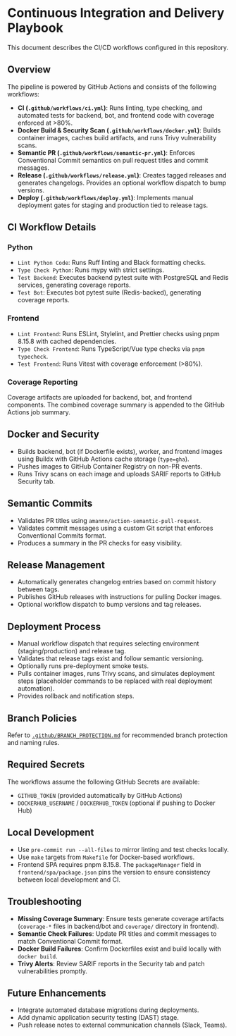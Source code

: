# Continuous Integration and Delivery Playbook

This document describes the CI/CD workflows configured in this repository.

## Overview

The pipeline is powered by GitHub Actions and consists of the following workflows:

- **CI (`.github/workflows/ci.yml`)**: Runs linting, type checking, and automated tests for backend, bot, and frontend code with coverage enforced at >80%.
- **Docker Build & Security Scan (`.github/workflows/docker.yml`)**: Builds container images, caches build artifacts, and runs Trivy vulnerability scans.
- **Semantic PR (`.github/workflows/semantic-pr.yml`)**: Enforces Conventional Commit semantics on pull request titles and commit messages.
- **Release (`.github/workflows/release.yml`)**: Creates tagged releases and generates changelogs. Provides an optional workflow dispatch to bump versions.
- **Deploy (`.github/workflows/deploy.yml`)**: Implements manual deployment gates for staging and production tied to release tags.

## CI Workflow Details

### Python

- `Lint Python Code`: Runs Ruff linting and Black formatting checks.
- `Type Check Python`: Runs mypy with strict settings.
- `Test Backend`: Executes backend pytest suite with PostgreSQL and Redis services, generating coverage reports.
- `Test Bot`: Executes bot pytest suite (Redis-backed), generating coverage reports.

### Frontend

- `Lint Frontend`: Runs ESLint, Stylelint, and Prettier checks using pnpm 8.15.8 with cached dependencies.
- `Type Check Frontend`: Runs TypeScript/Vue type checks via `pnpm typecheck`.
- `Test Frontend`: Runs Vitest with coverage enforcement (>80%).

### Coverage Reporting

Coverage artifacts are uploaded for backend, bot, and frontend components. The combined coverage summary is appended to the GitHub Actions job summary.

## Docker and Security

- Builds backend, bot (if Dockerfile exists), worker, and frontend images using Buildx with GitHub Actions cache storage (`type=gha`).
- Pushes images to GitHub Container Registry on non-PR events.
- Runs Trivy scans on each image and uploads SARIF reports to GitHub Security tab.

## Semantic Commits

- Validates PR titles using `amannn/action-semantic-pull-request`.
- Validates commit messages using a custom Git script that enforces Conventional Commits format.
- Produces a summary in the PR checks for easy visibility.

## Release Management

- Automatically generates changelog entries based on commit history between tags.
- Publishes GitHub releases with instructions for pulling Docker images.
- Optional workflow dispatch to bump versions and tag releases.

## Deployment Process

- Manual workflow dispatch that requires selecting environment (staging/production) and release tag.
- Validates that release tags exist and follow semantic versioning.
- Optionally runs pre-deployment smoke tests.
- Pulls container images, runs Trivy scans, and simulates deployment steps (placeholder commands to be replaced with real deployment automation).
- Provides rollback and notification steps.

## Branch Policies

Refer to [`.github/BRANCH_PROTECTION.md`](../.github/BRANCH_PROTECTION.md) for recommended branch protection and naming rules.

## Required Secrets

The workflows assume the following GitHub Secrets are available:

- `GITHUB_TOKEN` (provided automatically by GitHub Actions)
- `DOCKERHUB_USERNAME` / `DOCKERHUB_TOKEN` (optional if pushing to Docker Hub)

## Local Development

- Use `pre-commit run --all-files` to mirror linting and test checks locally.
- Use `make` targets from `Makefile` for Docker-based workflows.
- Frontend SPA requires pnpm 8.15.8. The `packageManager` field in `frontend/spa/package.json` pins the version to ensure consistency between local development and CI.

## Troubleshooting

- **Missing Coverage Summary**: Ensure tests generate coverage artifacts (`coverage-*` files in backend/bot and `coverage/` directory in frontend).
- **Semantic Check Failures**: Update PR titles and commit messages to match Conventional Commit format.
- **Docker Build Failures**: Confirm Dockerfiles exist and build locally with `docker build`.
- **Trivy Alerts**: Review SARIF reports in the Security tab and patch vulnerabilities promptly.

## Future Enhancements

- Integrate automated database migrations during deployments.
- Add dynamic application security testing (DAST) stage.
- Push release notes to external communication channels (Slack, Teams).
